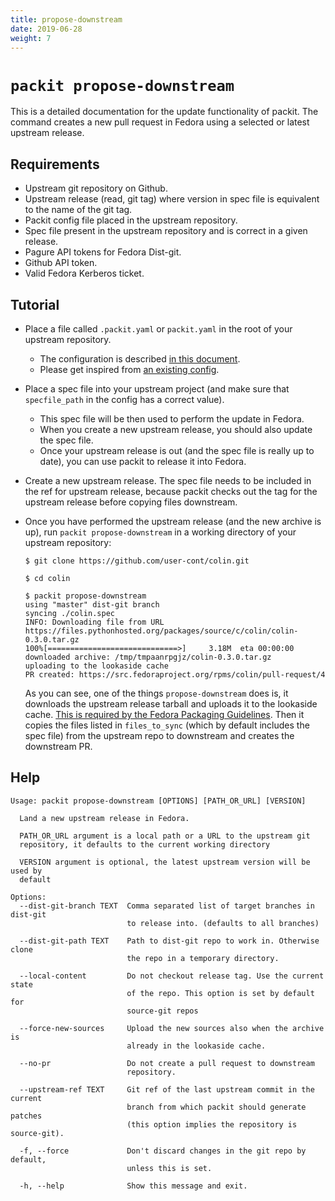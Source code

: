 ```yaml
---
title: propose-downstream
date: 2019-06-28
weight: 7
---
```


# `packit propose-downstream`

This is a detailed documentation for the update functionality of packit. The
command creates a new pull request in Fedora using a selected or latest
upstream release.


## Requirements

* Upstream git repository on Github.
* Upstream release (read, git tag) where version in spec file is equivalent to
  the name of the git tag.
* Packit config file placed in the upstream repository.
* Spec file present in the upstream repository and is correct in a given
  release.
* Pagure API tokens for Fedora Dist-git.
* Github API token.
* Valid Fedora Kerberos ticket.


## Tutorial

* Place a file called `.packit.yaml` or `packit.yaml` in the root of your upstream repository.
   * The configuration is described [in this document](/docs/configuration/).
   * Please get inspired from [an existing config](https://github.com/packit/packit/blob/main/.packit.yaml).

* Place a spec file into your upstream project (and make sure that
  `specfile_path` in the config has a correct value).
   * This spec file will be then used to perform the update in Fedora.
   * When you create a new upstream release, you should also update the spec file.
   * Once your upstream release is out (and the spec file is really up to
     date), you can use packit to release it into Fedora.

* Create a new upstream release. The spec file needs to be included in the ref
  for upstream release, because packit checks out the tag for the upstream
  release before copying files downstream.

* Once you have performed the upstream release (and the new archive is up),
  run `packit propose-downstream` in a working directory of your upstream
  repository:
  ```
  $ git clone https://github.com/user-cont/colin.git

  $ cd colin

  $ packit propose-downstream
  using "master" dist-git branch
  syncing ./colin.spec
  INFO: Downloading file from URL https://files.pythonhosted.org/packages/source/c/colin/colin-0.3.0.tar.gz
  100%[=============================>]     3.18M  eta 00:00:00
  downloaded archive: /tmp/tmpaanrpgjz/colin-0.3.0.tar.gz
  uploading to the lookaside cache
  PR created: https://src.fedoraproject.org/rpms/colin/pull-request/4
  ```

  As you can see, one of the things `propose-downstream` does is, it downloads the
  upstream release tarball and uploads it to the lookaside cache. [This is
  required by the Fedora Packaging
  Guidelines](https://fedoraproject.org/wiki/Packaging:SourceURL#Referencing_Source).
Then it copies the files listed in `files_to_sync` (which by default includes the spec file) from the upstream repo to downstream and creates the downstream PR.


## Help
    Usage: packit propose-downstream [OPTIONS] [PATH_OR_URL] [VERSION]

      Land a new upstream release in Fedora.

      PATH_OR_URL argument is a local path or a URL to the upstream git
      repository, it defaults to the current working directory

      VERSION argument is optional, the latest upstream version will be used by
      default

    Options:
      --dist-git-branch TEXT  Comma separated list of target branches in dist-git
                              to release into. (defaults to all branches)

      --dist-git-path TEXT    Path to dist-git repo to work in. Otherwise clone
                              the repo in a temporary directory.

      --local-content         Do not checkout release tag. Use the current state
                              of the repo. This option is set by default for
                              source-git repos

      --force-new-sources     Upload the new sources also when the archive is
                              already in the lookaside cache.

      --no-pr                 Do not create a pull request to downstream
                              repository.

      --upstream-ref TEXT     Git ref of the last upstream commit in the current
                              branch from which packit should generate patches
                              (this option implies the repository is source-git).

      -f, --force             Don't discard changes in the git repo by default,
                              unless this is set.

      -h, --help              Show this message and exit.
